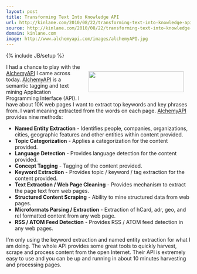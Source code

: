 ```yaml
---
layout: post
title: Transforming Text Into Knowledge API
url: http://kinlane.com/2010/08/22/transforming-text-into-knowledge-api/
source: http://kinlane.com/2010/08/22/transforming-text-into-knowledge-api/
domain: kinlane.com
image: http://www.alchemyapi.com/images/alchemyAPI.jpg
---
```

{% include JB/setup %}<p><!DOCTYPE html PUBLIC "-//W3C//DTD XHTML 1.0 Transitional//EN"
    "http://www.w3.org/TR/xhtml1/DTD/xhtml1-transitional.dtd">
<html xmlns="http://www.w3.org/1999/xhtml">
  <head>
    <title></title>
  </head>
  <body>
    <a href="http://www.alchemyapi.com/" target="_blank"><img class="alignnone" style="padding: 20px;" title="AlchemyAPI" src="http://www.alchemyapi.com/images/alchemyAPI.jpg" alt="" width="259"
    height="57" align="right" /></a>I had a chance to play with the <a href="http://www.alchemyapi.com/" target="_blank">AlchemyAPI</a> I came across today. <a href="http://www.alchemyapi.com/"
    target="_blank">AlchemyAPI</a> is a semantic tagging and text mining Application Programming Interface (API). I have about 10K web pages I want to extract top keywords and key phrases from. I
    want meaning extracted from the words on each page. <a href="http://www.alchemyapi.com/" target="_blank">AlchemyAPI</a> provides nine methods:
    <ul class="mainlist">
      <li>
        <strong>Named Entity Extraction</strong> - Identifies people, companies, organizations, cities, geographic features and other entities within content provided.
      </li>
      <li>
        <strong>Topic Categorization</strong> - Applies a categorization for the content provided.
      </li>
      <li>
        <strong>Language Detection</strong> - Provides language detection for the content provided.
      </li>
      <li>
        <strong>Concept Tagging</strong> - Tagging of the content provided.
      </li>
      <li>
        <strong>Keyword Extraction</strong> - Provides topic / keyword / tag extraction for the content provided.
      </li>
      <li>
        <strong>Text Extraction / Web Page Cleaning</strong> - Provides mechanism to extract the page text from web pages.
      </li>
      <li>
        <strong>Structured Content Scraping</strong> - Ability to mine structured data from web pages.
      </li>
      <li>
        <strong>Microformats Parsing / Extraction</strong> - Extraction of hCard, adr, geo, and rel formatted content from any web page.
      </li>
      <li>
        <strong>RSS / ATOM Feed Detection</strong> - Provides RSS / ATOM feed detection in any web pages.
      </li>
    </ul>I'm only using the keyword extraction and named entity extraction for what I am doing. The whole API provides some great tools to quickly harvest, scrape and process content from the open
    Internet. Their API is extremely easy to use and you can be up and running in about 10 minutes harvesting and processing pages.
  </body>
</html></p>
